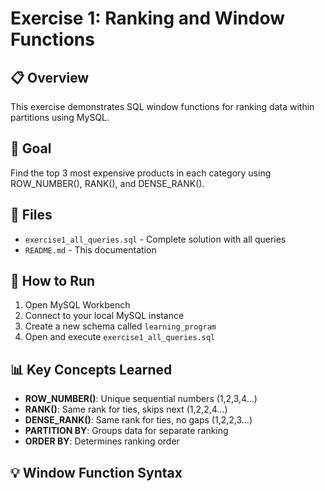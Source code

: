 # Exercise 1: Ranking and Window Functions

## 📋 Overview
This exercise demonstrates SQL window functions for ranking data within partitions using MySQL.

## 🎯 Goal
Find the top 3 most expensive products in each category using ROW_NUMBER(), RANK(), and DENSE_RANK().

## 📁 Files
- `exercise1_all_queries.sql` - Complete solution with all queries
- `README.md` - This documentation

## 🔧 How to Run
1. Open MySQL Workbench
2. Connect to your local MySQL instance
3. Create a new schema called `learning_program`
4. Open and execute `exercise1_all_queries.sql`

## 📊 Key Concepts Learned
- **ROW_NUMBER()**: Unique sequential numbers (1,2,3,4...)
- **RANK()**: Same rank for ties, skips next (1,2,2,4...)
- **DENSE_RANK()**: Same rank for ties, no gaps (1,2,2,3...)
- **PARTITION BY**: Groups data for separate ranking
- **ORDER BY**: Determines ranking order

## 💡 Window Function Syntax

